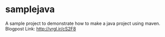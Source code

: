 # samplejava
A sample project to demonstrate how to make a java project using maven.
Blogpost Link: http://vrgl.ir/cS2F8 
